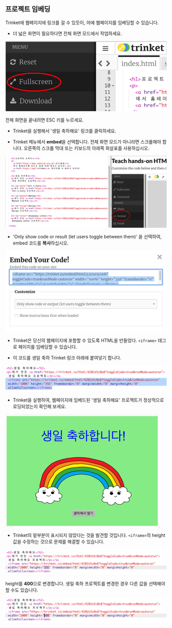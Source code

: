 ## 프로젝트 임베딩

Trinket에 웹페이지에 링크를 걸 수 있듯이, 아예 웹페이지를 임베딩할 수 있습니다.

+ 더 넓은 화면이 필요하다면 전체 화면 모드에서 작업하세요.

![스크린샷](images/showcase-fullscreen.png)

전체 화면을 끝내려면 ESC 키를 누르세요.

+ Trinket을 실행해서 '생일 축하해요' 링크를 클릭하세요.

+ Trinket 메뉴에서 **embed**을 선택합니다. 전체 화면 모드가 아니라면 스크롤해야 합니다. 오른쪽의 스크롤 막대 또는 키보드의 아래쪽 화살표를 사용하십시오.

![스크린샷](images/showcase-embed-code.png)

+ 'Only show code or result (let users toggle between them)' 을 선택하여, embed 코드를 **복사**하십시오. 

![스크린샷](images/showcase-embed.png)

+ Trinket은 당신의 웹페이지에 포함할 수 있도록 HTML을 만들었다. `<iframe>` 태그로 페이지를 임베딩할 수 있습니다.

+ 이 코드를 생일 축하 Trinket 링크 아래에 붙여넣기 합니다.

![스크린샷](images/showcase-paste-embed.png)

+ Trinket을 실행하여, 웹페이지에 임베드된 '생일 축하해요' 프로젝트가 정상적으로 로딩되었는지 확인해 보세요. 

![스크린샷](images/showcase-embed-output.png)

+ Trinket의 밑부분이 표시되지 않았다는 것을 발견할 것입니다. `<iframe>`의 height 값을 수정하는 것으로 문제를 해결할 수 있습니다. 

![스크린샷](images/showcase-embed-height.png)

height를 **400**으로 변경합니다. 생일 축하 프로젝트를 변경한 경우 다른 값을 선택해야 할 수도 있습니다.

![스크린샷](images/showcase-embed-fixed.png)